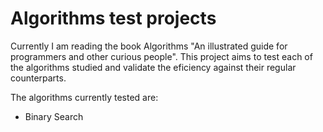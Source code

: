 # Algorithms test projects

Currently I am reading the book Algorithms "An illustrated guide for programmers and other curious people". This project aims to test each of the algorithms studied and validate the eficiency against their regular counterparts.

The algorithms currently tested are:
- Binary Search
